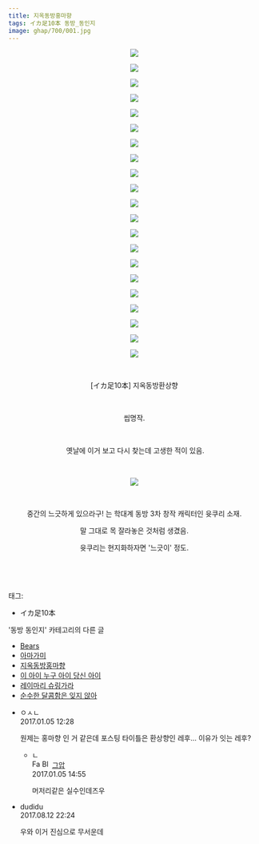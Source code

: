 ```yaml
---
title: 지옥동방홍마향
tags: イカ足10本 동방_동인지
image: ghap/700/001.jpg
---
```

<div class="article">
<p style="text-align: center; clear: none; float: none;"><img src="{{ site.nasurl }}/ghap/700/001.jpg"/></p>
<p style="text-align: center; clear: none; float: none;"><img src="{{ site.nasurl }}/ghap/700/002.jpg"/></p>
<p style="text-align: center; clear: none; float: none;"><img src="{{ site.nasurl }}/ghap/700/003.jpg"/></p>
<p style="text-align: center; clear: none; float: none;"><img src="{{ site.nasurl }}/ghap/700/004.jpg"/></p>
<p style="text-align: center; clear: none; float: none;"><img src="{{ site.nasurl }}/ghap/700/005.jpg"/></p>
<p style="text-align: center; clear: none; float: none;"><img src="{{ site.nasurl }}/ghap/700/006.jpg"/></p>
<p style="text-align: center; clear: none; float: none;"><img src="{{ site.nasurl }}/ghap/700/007.jpg"/></p>
<p style="text-align: center; clear: none; float: none;"><img src="{{ site.nasurl }}/ghap/700/008.jpg"/></p>
<p style="text-align: center; clear: none; float: none;"><img src="{{ site.nasurl }}/ghap/700/009.jpg"/></p>
<p style="text-align: center; clear: none; float: none;"><img src="{{ site.nasurl }}/ghap/700/010.jpg"/></p>
<p style="text-align: center; clear: none; float: none;"><img src="{{ site.nasurl }}/ghap/700/011.jpg"/></p>
<p style="text-align: center; clear: none; float: none;"><img src="{{ site.nasurl }}/ghap/700/012.jpg"/></p>
<p style="text-align: center; clear: none; float: none;"><img src="{{ site.nasurl }}/ghap/700/013.jpg"/></p>
<p style="text-align: center; clear: none; float: none;"><img src="{{ site.nasurl }}/ghap/700/014.jpg"/></p>
<p style="text-align: center; clear: none; float: none;"><img src="{{ site.nasurl }}/ghap/700/015.jpg"/></p>
<p style="text-align: center; clear: none; float: none;"><img src="{{ site.nasurl }}/ghap/700/016.jpg"/></p>
<p style="text-align: center; clear: none; float: none;"><img src="{{ site.nasurl }}/ghap/700/017.jpg"/></p>
<p style="text-align: center; clear: none; float: none;"><img src="{{ site.nasurl }}/ghap/700/018.jpg"/></p>
<p style="text-align: center; clear: none; float: none;"><img src="{{ site.nasurl }}/ghap/700/019.jpg"/></p>
<p style="text-align: center; clear: none; float: none;"><img src="{{ site.nasurl }}/ghap/700/020.jpg"/></p>
<p style="text-align: center; clear: none; float: none;"><img src="{{ site.nasurl }}/ghap/700/021.jpg"/></p>
<p style="text-align: center; clear: none; float: none;"><br/></p>
<p style="text-align: center; clear: none; float: none;">[イカ足10本] 지옥동방환상향</p>
<p style="text-align: center; clear: none; float: none;"><br/></p>
<p style="text-align: center; clear: none; float: none;">씹명작.</p>
<p style="text-align: center; clear: none; float: none;"><br/></p>
<p style="text-align: center; clear: none; float: none;"> 옛날에 이거 보고 다시 찾는데 고생한 적이 있음.</p>
<p style="text-align: center; clear: none; float: none;"><br/></p>
<p style="text-align: center; clear: none; float: none;"><img src="{{ site.nasurl }}/ghap/700/022.png"/></p>
<p style="text-align: center; clear: none; float: none;"><br/></p>
<p style="text-align: center; clear: none; float: none;">중간의 느긋하게 있으라구! 는 학대계 동방 3차 창작 캐릭터인 윳쿠리 소재.</p>
<p style="text-align: center; clear: none; float: none;">말 그대로 목 잘라놓은 것처럼 생겼음.</p>
<p style="text-align: center; clear: none; float: none;">윳쿠리는 현지화하자면 '느긋이' 정도.</p>
<p style="text-align: center; clear: none; float: none;"><br/></p>
<p><br/></p>
</div><div class="tagTrail">
<p>태그: </p>
<ul>
<li>イカ足10本</li>
</ul>
</div><div class="another">
<p>'동방 동인지' 카테고리의 다른 글</p>
<ul>
<li><a href="/2016-07-06-ghap_702">Bears</a></li>
<li><a href="/2016-07-06-ghap_701">아마가미</a></li>
<li><a href="/2016-07-06-ghap_700">지옥동방홍마향</a></li>
<li><a href="/2016-07-06-ghap_699">이 아이 누구 아이 당신 아이</a></li>
<li><a href="/2016-07-06-ghap_698">레이마리 슈링가라</a></li>
<li><a href="/2016-07-06-ghap_696">순수한 달콤함은 잊지 않아</a></li>
</ul>
</div><div class="cb_module cb_fluid">
<div class="cb_wrt cb_profile">
<div class="comment">
<ul>
<li class="cb_thumb_off" id="comment14883589">
<div class="cb_comment_area">
<div class="cb_info_area">
<div class="cb_section">
<span class="cb_nick_name">ㅇㅅㄴ</span>
</div>
<div class="cb_section">
<span class="cb_date">2017.01.05 12:28 </span>
</div>
</div>
<div class="cb_dsc_comment">
<p class="cb_dsc">
											원제는 홍마향 인 거 같은데 포스팅 타이틀은 환상향인 레후... 이유가 잇는 레후?
										</p>
</div>
<ul>
<li class="cb_thumb_off" id="comment14883701">
<span class="cb_bu_subnode">ㄴ</span>
<div class="cb_comment_area">
<div class="cb_info_area">
<div class="cb_section">
<span class="cb_nick_name"><img alt="Favicon of https://ghaptouhou.tistory.com" height="16" onerror="this.onerror=null;this.parentNode.removeChild(this)" src="https://ghaptouhou.tistory.com/favicon.ico" width="16"/> <img alt="BlogIcon" height="16" onerror="this.parentNode.removeChild(this)" src="https://ghaptouhou.tistory.com/index.gif" width="16"/> <a href="https://ghaptouhou.tistory.com" onclick="return openLinkInNewWindow(this)"> 그압</a><span class="tistoryProfileLayerTrigger" onclick='TistoryProfile.show(event, this, {"title":"\uc800\uae30 \uc774\uac70 \ub098\uc911\uc5d0 \uc218\uc815 \uac00\ub2a5\ud558\ub098\uc694","url":"https:\/\/ghap.tistory.com","nickname":"\uadf8\uc555","items":[]}); return false;'></span></span>
</div>
<div class="cb_section">
<span class="cb_date">2017.01.05 14:55 </span>
</div>
</div>
<div class="cb_dsc_comment">
<p class="cb_dsc">
																머저리같은 실수인데즈우
															</p>
</div>
</div>
</li>
</ul>
</div></li>
<li class="cb_thumb_off" id="comment15057994">
<div class="cb_comment_area">
<div class="cb_info_area">
<div class="cb_section">
<span class="cb_nick_name">dudidu</span>
</div>
<div class="cb_section">
<span class="cb_date">2017.08.12 22:24 </span>
</div>
</div>
<div class="cb_dsc_comment">
<p class="cb_dsc">
											우와 이거 진심으로 무서운데<br/>
</p>
</div>
</div></li>
</ul>
</div>
</div><!-- commentList close -->
</div>